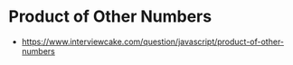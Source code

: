 # Product of Other Numbers

- https://www.interviewcake.com/question/javascript/product-of-other-numbers